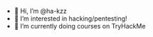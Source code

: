 - 👋 Hi, I’m @ha-kzz
- 👀 I’m interested in hacking/pentesting!
- 🌱 I’m currently doing courses on TryHackMe



